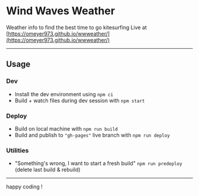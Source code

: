 # Wind Waves Weather

Weather info to find the best time to go kitesurfing
Live at [https://omeyer973.github.io/wwweather/](https://omeyer973.github.io/wwweather/)

---

## Usage

### Dev

- Install the dev environment using `npm ci`
- Build + watch files during dev session with `npm start`

### Deploy

- Build on local machine with `npm run build`
- Build and publish to `"gh-pages"` live branch with `npm run deploy`

### Utilities

- "Something's wrong, I want to start a fresh build" `npm run predeploy` (delete last build & rebuild)

---

happy coding !
